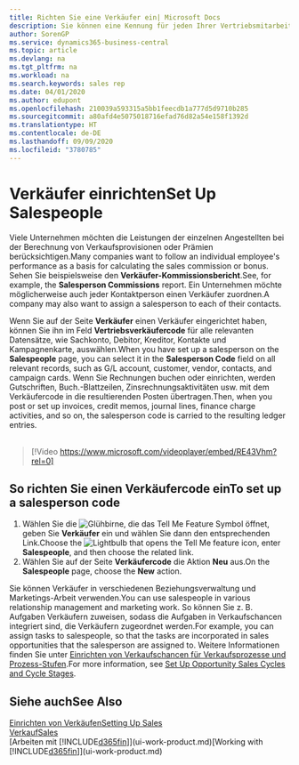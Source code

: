 ```yaml
---
title: Richten Sie eine Verkäufer ein| Microsoft Docs
description: Sie können eine Kennung für jeden Ihrer Vertriebsmitarbeiter einrichten, so dass Sie die Leistung eines Einzelnen verfolgen oder einem Kontakt einen Vertriebsmitarbeiter zuweisen können.
author: SorenGP
ms.service: dynamics365-business-central
ms.topic: article
ms.devlang: na
ms.tgt_pltfrm: na
ms.workload: na
ms.search.keywords: sales rep
ms.date: 04/01/2020
ms.author: edupont
ms.openlocfilehash: 210039a593315a5bb1feecdb1a777d5d9710b285
ms.sourcegitcommit: a80afd4e5075018716efad76d82a54e158f1392d
ms.translationtype: HT
ms.contentlocale: de-DE
ms.lasthandoff: 09/09/2020
ms.locfileid: "3780785"
---
```

# <a name="set-up-salespeople"></a><span data-ttu-id="72607-103">Verkäufer einrichten</span><span class="sxs-lookup"><span data-stu-id="72607-103">Set Up Salespeople</span></span>
<span data-ttu-id="72607-104">Viele Unternehmen möchten die Leistungen der einzelnen Angestellten bei der Berechnung von Verkaufsprovisionen oder Prämien berücksichtigen.</span><span class="sxs-lookup"><span data-stu-id="72607-104">Many companies want to follow an individual employee's performance as a basis for calculating the sales commission or bonus.</span></span> <span data-ttu-id="72607-105">Sehen Sie beispielsweise den **Verkäufer-Kommissionsbericht**.</span><span class="sxs-lookup"><span data-stu-id="72607-105">See, for example, the **Salesperson Commissions** report.</span></span> <span data-ttu-id="72607-106">Ein Unternehmen möchte möglicherweise auch jeder Kontaktperson einen Verkäufer zuordnen.</span><span class="sxs-lookup"><span data-stu-id="72607-106">A company may also want to assign a salesperson to each of their contacts.</span></span>

<span data-ttu-id="72607-107">Wenn Sie auf der Seite **Verkäufer** einen Verkäufer eingerichtet haben, können Sie ihn im Feld **Vertriebsverkäufercode** für alle relevanten Datensätze, wie Sachkonto, Debitor, Kreditor, Kontakte und Kampagnenkarte, auswählen.</span><span class="sxs-lookup"><span data-stu-id="72607-107">When you have set up a salesperson on the **Salespeople** page, you can select it in the **Salesperson Code** field on all relevant records, such as G/L account, customer, vendor, contacts, and campaign cards.</span></span> <span data-ttu-id="72607-108">Wenn Sie Rechnungen buchen oder einrichten, werden Gutschriften, Buch.-Blattzeilen, Zinsrechnungsaktivitäten usw. mit dem Verkäufercode in die resultierenden Posten übertragen.</span><span class="sxs-lookup"><span data-stu-id="72607-108">Then, when you post or set up invoices, credit memos, journal lines, finance charge activities, and so on, the salesperson code is carried to the resulting ledger entries.</span></span>
<br><br>  
> [!Video https://www.microsoft.com/videoplayer/embed/RE43Vhm?rel=0]

## <a name="to-set-up-a-salesperson-code"></a><span data-ttu-id="72607-109">So richten Sie einen Verkäufercode ein</span><span class="sxs-lookup"><span data-stu-id="72607-109">To set up a salesperson code</span></span>
1. <span data-ttu-id="72607-110">Wählen Sie die ![Glühbirne, die das Tell Me Feature](media/ui-search/search_small.png "Tell Me-Funktion") Symbol öffnet, geben Sie **Verkäufer** ein und wählen Sie dann den entsprechenden Link.</span><span class="sxs-lookup"><span data-stu-id="72607-110">Choose the ![Lightbulb that opens the Tell Me feature](media/ui-search/search_small.png "Tell me what you want to do") icon, enter **Salespeople**, and then choose the related link.</span></span>
2. <span data-ttu-id="72607-111">Wählen Sie auf der Seite **Verkäufercode** die Aktion **Neu** aus.</span><span class="sxs-lookup"><span data-stu-id="72607-111">On the **Salespeople** page, choose the **New** action.</span></span>

<span data-ttu-id="72607-112">Sie können Verkäufer in verschiedenen Beziehungsverwaltung und Marketings-Arbeit verwenden.</span><span class="sxs-lookup"><span data-stu-id="72607-112">You can use salespeople in various relationship management and marketing work.</span></span> <span data-ttu-id="72607-113">So können Sie z. B. Aufgaben Verkäufern zuweisen, sodass die Aufgaben in Verkaufschancen integriert sind, die Verkäufern zugeordnet werden.</span><span class="sxs-lookup"><span data-stu-id="72607-113">For example, you can assign tasks to salespeople, so that the tasks are incorporated in sales opportunities that the salesperson are assigned to.</span></span> <span data-ttu-id="72607-114">Weitere Informationen finden Sie unter [Einrichten von Verkaufschancen für Verkaufsprozesse und Prozess-Stufen](marketing-how-setup-opportunity-sales-cycles-stages.md).</span><span class="sxs-lookup"><span data-stu-id="72607-114">For more information, see [Set Up Opportunity Sales Cycles and Cycle Stages](marketing-how-setup-opportunity-sales-cycles-stages.md).</span></span>

## <a name="see-also"></a><span data-ttu-id="72607-115">Siehe auch</span><span class="sxs-lookup"><span data-stu-id="72607-115">See Also</span></span>
[<span data-ttu-id="72607-116">Einrichten von Verkäufen</span><span class="sxs-lookup"><span data-stu-id="72607-116">Setting Up Sales</span></span>](sales-setup-sales.md)  
[<span data-ttu-id="72607-117">Verkauf</span><span class="sxs-lookup"><span data-stu-id="72607-117">Sales</span></span>](sales-manage-sales.md)  
<span data-ttu-id="72607-118">[Arbeiten mit [!INCLUDE[d365fin](includes/d365fin_md.md)]](ui-work-product.md)</span><span class="sxs-lookup"><span data-stu-id="72607-118">[Working with [!INCLUDE[d365fin](includes/d365fin_md.md)]](ui-work-product.md)</span></span>  
